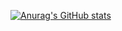[![Anurag's GitHub stats](https://github-readme-stats.vercel.app/api?username=VinhUser)](https://github.com/VinhUser/github-readme-stats)

